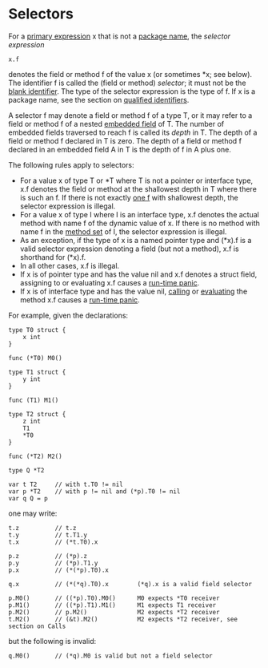 # Selectors

For a [primary expression](/Expressions/primary_expressions.html) x that is not a [package name](/Packages/package_clause.html), the *selector expression*

```
x.f
```

denotes the field or method f of the value x (or sometimes \*x; see below). The identifier f is called the (field or method) *selector*; it must not be the [blank identifier](/Declarations%20and%20scope/blank_identifier.html). The type of the selector expression is the type of f. If x is a package name, see the section on [qualified identifiers](/Expressions/qualified_identifiers.html).

A selector f may denote a field or method f of a type T, or it may refer to a field or method f of a nested [embedded field](/Types/struct_types.html) of T. The number of embedded fields traversed to reach f is called its *depth* in T. The depth of a field or method f declared in T is zero. The depth of a field or method f declared in an embedded field A in T is the depth of f in A plus one.

The following rules apply to selectors:

  * For a value x of type T or *T where T is not a pointer or interface type, x.f denotes the field or method at the shallowest depth in T where there is such an f. If there is not exactly [one f](/Declarations%20and%20scope/uniqueness_of_identifiers.html) with shallowest depth, the selector expression is illegal.
  * For a value x of type I where I is an interface type, x.f denotes the actual method with name f of the dynamic value of x. If there is no method with name f in the [method set](/Types/method_sets.html) of I, the selector expression is illegal.
  * As an exception, if the type of x is a named pointer type and (*x).f is a valid selector expression denoting a field (but not a method), x.f is shorthand for (*x).f.
  * In all other cases, x.f is illegal.
  * If x is of pointer type and has the value nil and x.f denotes a struct field, assigning to or evaluating x.f causes a [run-time panic](/Run-time%20panics/).
  * If x is of interface type and has the value nil, [calling](/Expressions/calls.html) or [evaluating](/Expressions/method_values.html) the method x.f causes a [run-time panic](/Run-time%20panics/).

For example, given the declarations:

```
type T0 struct {
    x int
}

func (*T0) M0()

type T1 struct {
    y int
}

func (T1) M1()

type T2 struct {
    z int
    T1
    *T0
}

func (*T2) M2()

type Q *T2

var t T2     // with t.T0 != nil
var p *T2    // with p != nil and (*p).T0 != nil
var q Q = p
```

one may write:

```
t.z          // t.z
t.y          // t.T1.y
t.x          // (*t.T0).x

p.z          // (*p).z
p.y          // (*p).T1.y
p.x          // (*(*p).T0).x

q.x          // (*(*q).T0).x        (*q).x is a valid field selector

p.M0()       // ((*p).T0).M0()      M0 expects *T0 receiver
p.M1()       // ((*p).T1).M1()      M1 expects T1 receiver
p.M2()       // p.M2()              M2 expects *T2 receiver
t.M2()       // (&t).M2()           M2 expects *T2 receiver, see section on Calls
```

but the following is invalid:

```
q.M0()       // (*q).M0 is valid but not a field selector
```